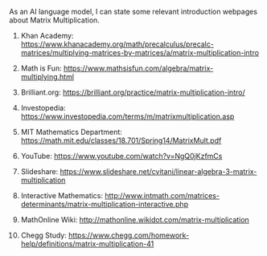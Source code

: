 

As an AI language model, I can state some relevant introduction webpages about Matrix Multiplication.

1. Khan Academy: https://www.khanacademy.org/math/precalculus/precalc-matrices/multiplying-matrices-by-matrices/a/matrix-multiplication-intro

2. Math is Fun: https://www.mathsisfun.com/algebra/matrix-multiplying.html

3. Brilliant.org: https://brilliant.org/practice/matrix-multiplication-intro/

4. Investopedia: https://www.investopedia.com/terms/m/matrixmultiplication.asp

5. MIT Mathematics Department: https://math.mit.edu/classes/18.701/Spring14/MatrixMult.pdf

6. YouTube: https://www.youtube.com/watch?v=NgQ0jKzfmCs

7. Slideshare: https://www.slideshare.net/cvitani/linear-algebra-3-matrix-multiplication

8. Interactive Mathematics: http://www.intmath.com/matrices-determinants/matrix-multiplication-interactive.php

9. MathOnline Wiki: http://mathonline.wikidot.com/matrix-multiplication

10. Chegg Study: https://www.chegg.com/homework-help/definitions/matrix-multiplication-41